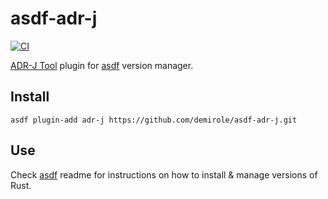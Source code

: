 # asdf-adr-j

[![CI](https://github.com/demirole/asdf-adr-j/workflows/CI/badge.svg)](https://github.com/demirole/asdf-adr-j/actions?query=workflow%3ACI)

[ADR-J Tool](https://github.com/adoble/adr-j) plugin for [asdf](https://github.com/asdf-vm/asdf) version manager.

## Install

```
asdf plugin-add adr-j https://github.com/demirole/asdf-adr-j.git
```

## Use

Check [asdf](https://github.com/asdf-vm/asdf) readme for instructions on how to install & manage versions of Rust.

